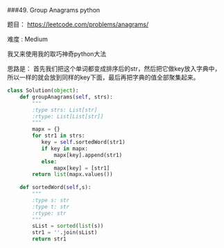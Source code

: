 ###49. Group Anagrams python

题目： 
<https://leetcode.com/problems/anagrams/>


难度 : Medium

我又来使用我的取巧神奇python大法 



思路是： 首先我们把这个单词都变成排序后的str，然后把它做key放入字典中，所以一样的就会放到同样的key下面，最后再把字典的值全部聚集起来。




```python
class Solution(object):
    def groupAnagrams(self, strs):
        """
        :type strs: List[str]
        :rtype: List[List[str]]
        """
        mapx = {}
        for str1 in strs:
           key = self.sortedWord(str1)
           if key in mapx:
               mapx[key].append(str1)
           else:
               mapx[key] = [str1]
        return list(mapx.values()) 
        
    def sortedWord(self,s):
        """
        :type s: str
        :type t: str
        :rtype: str
        """
        sList = sorted(list(s))
        str1 = ''.join(sList)
        return str1

```
